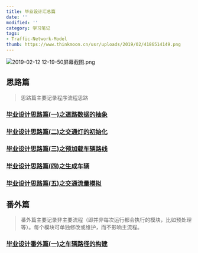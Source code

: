 ```yaml
---
title: 毕业设计汇总篇
date: ''
modified: ''
category: 学习笔记
tags:
- Traffic-Network-Model
thumb: https://www.thinkmoon.cn/usr/uploads/2019/02/4186514149.png
---
```


![2019-02-12 12-19-50屏幕截图.png][1]
## 思路篇
> 思路篇主要记录程序流程思路
### [毕业设计思路篇(一)之道路数据的抽象](/20190113/cid=70.html)
### [毕业设计思路篇(二)之交通灯的初始化](/20190121/cid=121.html)
### [毕业设计思路篇(三)之预加载车辆路线](/20190123/cid=129.html)
### [毕业设计思路篇(四)之生成车辆](/20190211/cid=141.html)
### [毕业设计思路篇(五)之交通流量模拟](20190211/cid=145.html)

## 番外篇
> 番外篇主要记录非主要流程（即并非每次运行都会执行的模块，比如预处理等）。每个模块可单独修改或维护，而不影响主流程。
### [毕业设计番外篇(一)之车辆路径的构建](/20190212/cid=153.html)

  [1]: https://www.thinkmoon.cn/usr/uploads/2019/02/4186514149.png